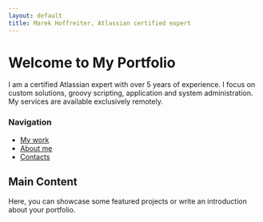 ```yaml
---
layout: default
title: Marek Hoffreiter, Atlassian certified expert
---
```


# Welcome to My Portfolio

I am a certified Atlassian expert with over 5 years of experience. I focus on custom solutions, groovy scripting, application and system administration. My services are available exclusively remotely. 

<div class="sidebar">
  <h3>Navigation</h3>
  <ul>
    <li><a href="/projects">My work</a></li>
    <li><a href="/about">About me</a></li>    
    <li><a href="/contacts">Contacts</a></li>
  </ul>
</div>

## Main Content
Here, you can showcase some featured projects or write an introduction about your portfolio.
